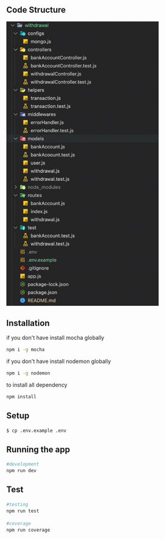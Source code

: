 ## Code Structure

<img src="./code-struc.png" width="400">

## Installation
if you don't have install mocha globally
```bash
npm i -g mocha
``` 
if you don't have install nodemon globally
```bash
npm i -g nodemon
```
to install all dependency 
```bash
npm install
``` 

## Setup
```bash
$ cp .env.example .env
```

## Running the app
```bash
#development
npm run dev

```

## Test
```bash
#testing
npm run test

#coverage
npm run coverage
```